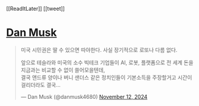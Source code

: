 [[ReadItLater]] [[tweet]]

# [Dan Musk](https://twitter.com/danmusk4680/status/1856236542379077981)

> 미국 시민권은 딸 수 있으면 따야한다. 사실 장기적으로 로또나 다름 없다.  
>   
> 앞으로 테슬라와 미국의 소수 빅테크 기업들이 AI, 로봇, 플랫폼으로 전 세계 돈을 지금과는 비교할 수 없이 쓸어모을텐데,  
> 결국 앤드류 양이나 버니 샌더스 같은 정치인들이 기본소득을 주장할거고 시간이 걸리더라도 결국…
> 
> — Dan Musk (@danmusk4680) [November 12, 2024](https://twitter.com/danmusk4680/status/1856236542379077981?ref_src=twsrc%5Etfw)